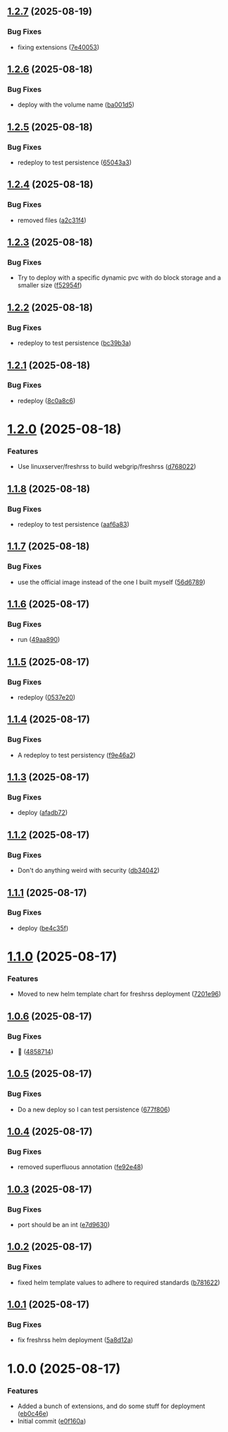 ## [1.2.7](https://github.com/webgrip/freshrss-application/compare/1.2.6...1.2.7) (2025-08-19)


### Bug Fixes

* fixing extensions ([7e40053](https://github.com/webgrip/freshrss-application/commit/7e400536e1e23a272bd721d00df0e1840cce5f23))

## [1.2.6](https://github.com/webgrip/freshrss-application/compare/1.2.5...1.2.6) (2025-08-18)


### Bug Fixes

* deploy with the volume name ([ba001d5](https://github.com/webgrip/freshrss-application/commit/ba001d50b80defd7f12b072836c3e22c4b8dd952))

## [1.2.5](https://github.com/webgrip/freshrss-application/compare/1.2.4...1.2.5) (2025-08-18)


### Bug Fixes

* redeploy to test persistence ([65043a3](https://github.com/webgrip/freshrss-application/commit/65043a3c32b6baf731300270cf2fffc100e4403f))

## [1.2.4](https://github.com/webgrip/freshrss-application/compare/1.2.3...1.2.4) (2025-08-18)


### Bug Fixes

* removed files ([a2c31f4](https://github.com/webgrip/freshrss-application/commit/a2c31f45af74af2ecef9792a46b432e133478579))

## [1.2.3](https://github.com/webgrip/freshrss-application/compare/1.2.2...1.2.3) (2025-08-18)


### Bug Fixes

* Try to deploy with a specific dynamic pvc with do block storage and a smaller size ([f52954f](https://github.com/webgrip/freshrss-application/commit/f52954f7899806b3278c35c1a7e39a9cea44b925))

## [1.2.2](https://github.com/webgrip/freshrss-application/compare/1.2.1...1.2.2) (2025-08-18)


### Bug Fixes

* redeploy to test persistence ([bc39b3a](https://github.com/webgrip/freshrss-application/commit/bc39b3a50fb8263ad3bc31f7043c859b8feea566))

## [1.2.1](https://github.com/webgrip/freshrss-application/compare/1.2.0...1.2.1) (2025-08-18)


### Bug Fixes

* redeploy ([8c0a8c6](https://github.com/webgrip/freshrss-application/commit/8c0a8c6d0183fbbecb16f8b54aa0e45e85d3fcd0))

# [1.2.0](https://github.com/webgrip/freshrss-application/compare/1.1.8...1.2.0) (2025-08-18)


### Features

* Use linuxserver/freshrss to build webgrip/freshrss ([d768022](https://github.com/webgrip/freshrss-application/commit/d768022bd16e2f3836e772f8bca28950dbc1c13e))

## [1.1.8](https://github.com/webgrip/freshrss-application/compare/1.1.7...1.1.8) (2025-08-18)


### Bug Fixes

* redeploy to test persistence ([aaf6a83](https://github.com/webgrip/freshrss-application/commit/aaf6a83605a6520baf4d1096b386bec2e3c95322))

## [1.1.7](https://github.com/webgrip/freshrss-application/compare/1.1.6...1.1.7) (2025-08-18)


### Bug Fixes

* use the official image instead of the one I built myself ([56d6789](https://github.com/webgrip/freshrss-application/commit/56d6789b1c4b810508b5fadfd36bbbdf78e65056))

## [1.1.6](https://github.com/webgrip/freshrss-application/compare/1.1.5...1.1.6) (2025-08-17)


### Bug Fixes

* run ([49aa890](https://github.com/webgrip/freshrss-application/commit/49aa89012766e131dc1101891caf96c96446fd86))

## [1.1.5](https://github.com/webgrip/freshrss-application/compare/1.1.4...1.1.5) (2025-08-17)


### Bug Fixes

* redeploy ([0537e20](https://github.com/webgrip/freshrss-application/commit/0537e209e6e639fa859ffe0fb174338801f774b6))

## [1.1.4](https://github.com/webgrip/freshrss-application/compare/1.1.3...1.1.4) (2025-08-17)


### Bug Fixes

* A redeploy to test persistency ([f9e46a2](https://github.com/webgrip/freshrss-application/commit/f9e46a2a9c22f190ba147e08a902bca9b1a54552))

## [1.1.3](https://github.com/webgrip/freshrss-application/compare/1.1.2...1.1.3) (2025-08-17)


### Bug Fixes

* deploy ([afadb72](https://github.com/webgrip/freshrss-application/commit/afadb72fd889404bf651afad6c8d991d84a9f16f))

## [1.1.2](https://github.com/webgrip/freshrss-application/compare/1.1.1...1.1.2) (2025-08-17)


### Bug Fixes

* Don't do anything weird with security ([db34042](https://github.com/webgrip/freshrss-application/commit/db34042bd3a01e0da32a95b64561cf5889974b4c))

## [1.1.1](https://github.com/webgrip/freshrss-application/compare/1.1.0...1.1.1) (2025-08-17)


### Bug Fixes

* deploy ([be4c35f](https://github.com/webgrip/freshrss-application/commit/be4c35fa9f523ab0fc78c25765fb70f70719763c))

# [1.1.0](https://github.com/webgrip/freshrss-application/compare/1.0.6...1.1.0) (2025-08-17)


### Features

* Moved to new helm template chart for freshrss deployment ([7201e96](https://github.com/webgrip/freshrss-application/commit/7201e9636146d109177cad3838c79fcf8900d36a))

## [1.0.6](https://github.com/webgrip/freshrss-application/compare/1.0.5...1.0.6) (2025-08-17)


### Bug Fixes

* :bug: ([4858714](https://github.com/webgrip/freshrss-application/commit/48587145e398f9e32c8b4e48f25a9dad0a3e2524))

## [1.0.5](https://github.com/webgrip/freshrss-application/compare/1.0.4...1.0.5) (2025-08-17)


### Bug Fixes

* Do a new deploy so I can test persistence ([677f806](https://github.com/webgrip/freshrss-application/commit/677f80666e3c16179b6070ec8b6e42390d5cb874))

## [1.0.4](https://github.com/webgrip/freshrss-application/compare/1.0.3...1.0.4) (2025-08-17)


### Bug Fixes

* removed superfluous annotation ([fe92e48](https://github.com/webgrip/freshrss-application/commit/fe92e480f96941a7abf6dba94716f9f9842826f8))

## [1.0.3](https://github.com/webgrip/freshrss-application/compare/1.0.2...1.0.3) (2025-08-17)


### Bug Fixes

* port should be an int ([e7d9630](https://github.com/webgrip/freshrss-application/commit/e7d9630a915bc78dacfea3824859e92a450f38a1))

## [1.0.2](https://github.com/webgrip/freshrss-application/compare/1.0.1...1.0.2) (2025-08-17)


### Bug Fixes

* fixed helm template values to adhere to required standards ([b781622](https://github.com/webgrip/freshrss-application/commit/b7816222a91e8ba252daa2e30e746aabe79c6d2f))

## [1.0.1](https://github.com/webgrip/freshrss-application/compare/1.0.0...1.0.1) (2025-08-17)


### Bug Fixes

* fix freshrss helm deployment ([5a8d12a](https://github.com/webgrip/freshrss-application/commit/5a8d12abe05dda4ce5f9bae158e1659ae44684c3))

# 1.0.0 (2025-08-17)


### Features

* Added a bunch of extensions, and do some stuff for deployment ([eb0c46e](https://github.com/webgrip/freshrss-application/commit/eb0c46e787e20059b61a5fd4db7c36d24ba039a5))
* Initial commit ([e0f160a](https://github.com/webgrip/freshrss-application/commit/e0f160a439ff996ede6d672fe267dcb7615a4cdf))
